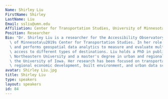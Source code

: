 ```yaml
---
Name: Shirley Liu
FirstName: Shirley
LastName: Liu
Email: ssliu@umn.edu
Affiliation: Center for Transportation Studies, University of Minnesota
Position: Researcher
Bio: "Dr. Shirley Liu is a researcher for the Accessibility Observatory at the University\
  \ of Minnesota\u2019s Center for Transportation Studies. In her role, she plans\
  \ and performs geospatial data analytics to measure and evaluate multimodal transportation\
  \ access to different types of destinations. Liu holds a PhD in public policy from\
  \ Northeastern University and a master's degree in urban and regional planning from\
  \ the University of Iowa. Her research has been focused on transportation accessibility,\
  \ regional economic development, built environment, and urban data science."
avatar: Shirley Liu.jpg
title: Shirley Liu
type: speakers
layout: speakers
id: 84
---
```

